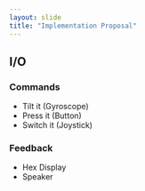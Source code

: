 ```yaml
---
layout: slide
title: "Implementation Proposal"
---
```

## I/O
### Commands
* Tilt it (Gyroscope)
* Press it (Button)
* Switch it (Joystick)

### Feedback
* Hex Display  
* Speaker  

